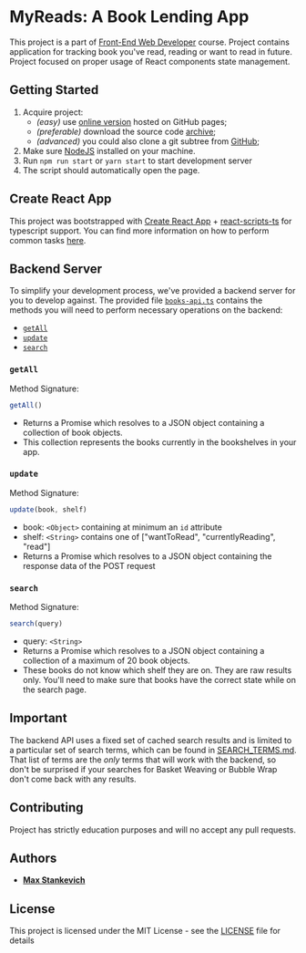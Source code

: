 # MyReads: A Book Lending App
This project is a part of [Front-End Web Developer](https://www.udacity.com/course/front-end-web-developer-nanodegree--nd001) course.
Project contains application for tracking book you've read, reading or want to read in future. Project focused on proper usage of React components state management.

## Getting Started
1. Acquire project:
    - *(easy)* use [online version](https://gavar.github.io/google-front-end-web-developer/react/06/build/index.html) hosted on GitHub pages;
    - *(preferable)* download the source code [archive](https://github.com/gavar/google-front-end-web-developer/releases/download/project%2Fmy-reads/my-reads.zip);
    - *(advanced)* you could also clone a git subtree from [GitHub](https://github.com/gavar/google-front-end-web-developer/tree/develop/react/06);
2. Make sure [NodeJS](https://nodejs.org) installed on your machine.
3. Run `npm run start` or `yarn start` to start development server
5. The script should automatically open the page.

## Create React App
This project was bootstrapped with [Create React App](https://github.com/facebookincubator/create-react-app) + [react-scripts-ts](https://www.npmjs.com/package/react-scripts-ts) for typescript support. You can find more information on how to perform common tasks [here](https://github.com/facebookincubator/create-react-app/blob/master/packages/react-scripts/template/README.md).

## Backend Server
To simplify your development process, we've provided a backend server for you to develop against. The provided file [`books-api.ts`](src/books-api.ts) contains the methods you will need to perform necessary operations on the backend:

* [`getAll`](#getall)
* [`update`](#update)
* [`search`](#search)

### `getAll`

Method Signature:

```js
getAll()
```

* Returns a Promise which resolves to a JSON object containing a collection of book objects.
* This collection represents the books currently in the bookshelves in your app.

### `update`

Method Signature:

```js
update(book, shelf)
```

* book: `<Object>` containing at minimum an `id` attribute
* shelf: `<String>` contains one of ["wantToRead", "currentlyReading", "read"]  
* Returns a Promise which resolves to a JSON object containing the response data of the POST request

### `search`

Method Signature:

```js
search(query)
```

* query: `<String>`
* Returns a Promise which resolves to a JSON object containing a collection of a maximum of 20 book objects.
* These books do not know which shelf they are on. They are raw results only. You'll need to make sure that books have the correct state while on the search page.

## Important
The backend API uses a fixed set of cached search results and is limited to a particular set of search terms, which can be found in [SEARCH_TERMS.md](SEARCH_TERMS.md). That list of terms are the _only_ terms that will work with the backend, so don't be surprised if your searches for Basket Weaving or Bubble Wrap don't come back with any results.

## Contributing
Project has strictly education purposes and will no accept any pull requests.

## Authors
* **[Max Stankevich](https://github.com/gavar)**

## License
This project is licensed under the MIT License - see the [LICENSE](LICENSE.md) file for details
